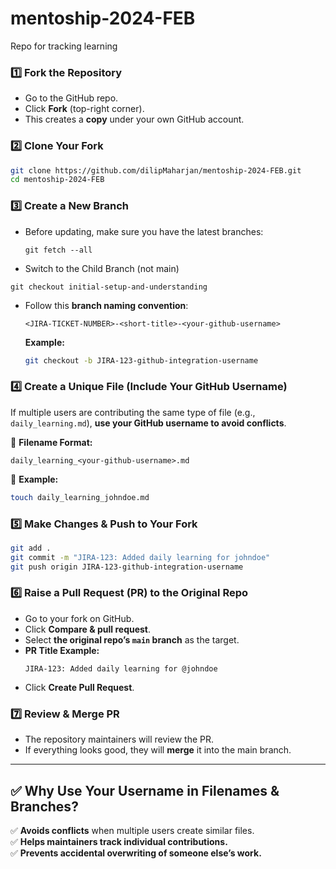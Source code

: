 # mentoship-2024-FEB
Repo for tracking learning 


### **1️⃣ Fork the Repository**  
- Go to the GitHub repo.  
- Click **Fork** (top-right corner).  
- This creates a **copy** under your own GitHub account.  

### **2️⃣ Clone Your Fork**  
```bash
git clone https://github.com/dilipMaharjan/mentoship-2024-FEB.git
cd mentoship-2024-FEB
```

### **3️⃣ Create a New Branch**  
- Before updating, make sure you have the latest branches:
  ```
  git fetch --all
  ```
- Switch to the Child Branch (not main)
 ```
git checkout initial-setup-and-understanding

```
- Follow this **branch naming convention**:  
  ```
  <JIRA-TICKET-NUMBER>-<short-title>-<your-github-username>
  ```
  **Example:**  
  ```bash
  git checkout -b JIRA-123-github-integration-username
  ```

### **4️⃣ Create a Unique File (Include Your GitHub Username)**  
If multiple users are contributing the same type of file (e.g., `daily_learning.md`), **use your GitHub username to avoid conflicts**.  

🔹 **Filename Format:**  
```
daily_learning_<your-github-username>.md
```

🔹 **Example:**  
```bash
touch daily_learning_johndoe.md
```

### **5️⃣ Make Changes & Push to Your Fork**  
```bash
git add .
git commit -m "JIRA-123: Added daily learning for johndoe"
git push origin JIRA-123-github-integration-username
```

### **6️⃣ Raise a Pull Request (PR) to the Original Repo**  
- Go to your fork on GitHub.  
- Click **Compare & pull request**.  
- Select **the original repo’s `main` branch** as the target.  
- **PR Title Example:**  
  ```
  JIRA-123: Added daily learning for @johndoe
  ```
- Click **Create Pull Request**.  

### **7️⃣ Review & Merge PR**  
- The repository maintainers will review the PR.  
- If everything looks good, they will **merge** it into the main branch.  

---

## **✅ Why Use Your Username in Filenames & Branches?**  
✅ **Avoids conflicts** when multiple users create similar files.  
✅ **Helps maintainers track individual contributions.**  
✅ **Prevents accidental overwriting of someone else’s work.**  

